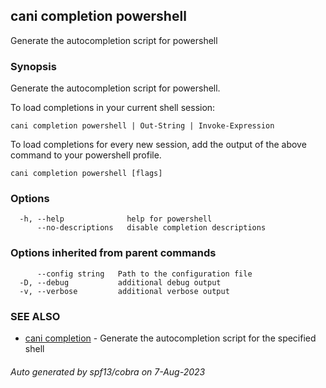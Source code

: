 ## cani completion powershell

Generate the autocompletion script for powershell

### Synopsis

Generate the autocompletion script for powershell.

To load completions in your current shell session:

	cani completion powershell | Out-String | Invoke-Expression

To load completions for every new session, add the output of the above command
to your powershell profile.


```
cani completion powershell [flags]
```

### Options

```
  -h, --help              help for powershell
      --no-descriptions   disable completion descriptions
```

### Options inherited from parent commands

```
      --config string   Path to the configuration file
  -D, --debug           additional debug output
  -v, --verbose         additional verbose output
```

### SEE ALSO

* [cani completion](cani_completion.md)	 - Generate the autocompletion script for the specified shell

###### Auto generated by spf13/cobra on 7-Aug-2023
